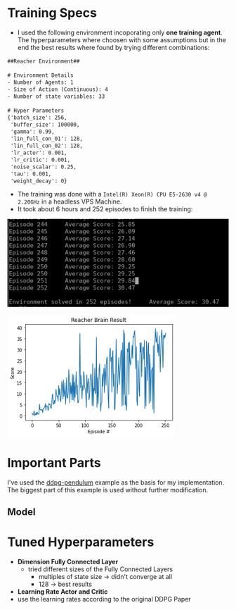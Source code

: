 # Training Specs

  * I used the following environment incoporating only **one training agent**. 
The hyperparameters where choosen with some assumptions but in the end the best results where found by trying different combinations:

```
##Reacher Environment##

# Environment Details
- Number of Agents: 1
- Size of Action (Continuous): 4 
- Number of state variables: 33

# Hyper Parameters
{'batch_size': 256,
 'buffer_size': 100000,
 'gamma': 0.99,
 'lin_full_con_01': 128,
 'lin_full_con_02': 128,
 'lr_actor': 0.001,
 'lr_critic': 0.001,
 'noise_scalar': 0.25,
 'tau': 0.001,
 'weight_decay': 0}
```

  * The training was done with a `Intel(R) Xeon(R) CPU E5-2630 v4 @ 2.20GHz` in a headless VPS Machine.
  * It took about 6 hours and 252 episodes to finish the training:
  
![](images/screenshot_finished_training.png)

![](images/reacher_training_diagram.png)

# Important Parts

I've used the [ddpg-pendulum](https://github.com/udacity/deep-reinforcement-learning/tree/master/ddpg-pendulum) example as the basis for my implementation. The biggest part of this example is used without further modification.

## Model



# Tuned Hyperparameters

 * **Dimension Fully Connected Layer** 
   * tried different sizes of the Fully Connected Layers
     * multiples of state size -> didn't converge at all
     * 128 -> best results
 * **Learning Rate Actor and Critic**
  * use the learning rates according to the original DDPG Paper
   
